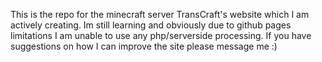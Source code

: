 This is the repo for the minecraft server TransCraft's website which I am actively creating.
Im still learning and obviously due to github pages limitations I am unable to use any php/serverside processing.
If you have suggestions on how I can improve the site please message me :)
